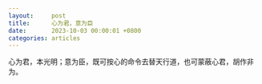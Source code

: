 ```yaml
---
layout:		post
title:		心为君，意为臣
date:		2023-10-03 00:00:01 +0800
categories:	articles
---
```

 心为君，本光明；意为臣，既可按心的命令去替天行道，也可蒙蔽心君，胡作非为。